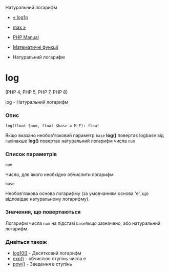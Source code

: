 Натуральний логарифм

-   [« log1p](function.log1p.html)
    
-   [max »](function.max.html)
    
-   [PHP Manual](index.html)
    
-   [Математичні функції](ref.math.html)
    
-   Натуральний логарифм
    

# log

(PHP 4, PHP 5, PHP 7, PHP 8)

log - Натуральний логарифм

### Опис

```methodsynopsis
log(float $num, float $base = M_E): float
```

Якщо вказано необов'язковий параметр `base` **log()** повертає logbase від `num`інакше **log()** повертає натуральний логарифм числа `num`

### Список параметрів

`num`

Число, для якого необхідно обчислити логарифм

`base`

Необов'язкова основа логарифму (за умовчанням основа 'e', ​​що відповідає натуральному логарифму).

### Значення, що повертаються

Логарифм числа `num` на підставі `base`якщо зазначено, або натуральний логарифм.

### Дивіться також

-   [log10()](function.log10.html) - Десятковий логарифм
-   [exp()](function.exp.html) - обчислює ступінь числа e
-   [pow()](function.pow.html) - Зведення в ступінь